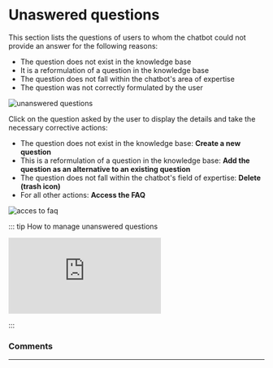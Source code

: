 # Unaswered questions

This section lists the questions of users to whom the chatbot could not provide an answer for the following reasons:

* The question does not exist in the knowledge base
* It is a reformulation of a question in the knowledge base
* The question does not fall within the chatbot's area of expertise
* The question was not correctly formulated by the user

<div class="image_center">
  <img :src="$withBase('/assets/img/en/inbox/unanswered1.png')" alt="unanswered questions">
</div>


Click on the question asked by the user to display the details and take the necessary corrective actions:

* The question does not exist in the knowledge base: <strong>Create a new question</strong>
* This is a reformulation of a question in the knowledge base: **Add the question as an alternative to an existing question**
* The question does not fall within the chatbot's field of expertise: **Delete (trash icon)**
* For all other actions: **Access the FAQ**

<div class="image_center">
  <img :src="$withBase('/assets/img/en/inbox/unanswered2.png')" alt="acces to faq">
</div>


::: tip How to manage unanswered questions
<br style="margin: .5rem 0;" >

<iframe class="video_embed" src="https://www.youtube.com/embed/xIWY-gcGXBE?list=PLRFG2FXmQTR_EV3iWJ9HL2Go95WhNq9Qb" frameborder="0" allow="accelerometer; autoplay; encrypted-media; gyroscope; picture-in-picture" allowfullscreen></iframe>
<br style="margin: .5rem 0;" >

:::

### Comments
---
<Commentaire />
